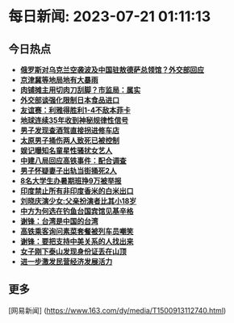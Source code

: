 
# 每日新闻: 2023-07-21 01:11:13
## 今日热点

- **[俄罗斯对乌克兰空袭波及中国驻敖德萨总领馆？外交部回应](https://www.163.com/search?keyword=%E4%BF%84%E7%BD%97%E6%96%AF%E5%AF%B9%E4%B9%8C%E5%85%8B%E5%85%B0%E7%A9%BA%E8%A2%AD%E6%B3%A2%E5%8F%8A%E4%B8%AD%E5%9B%BD%E9%A9%BB%E6%95%96%E5%BE%B7%E8%90%A8%E6%80%BB%E9%A2%86%E9%A6%86%EF%BC%9F%E5%A4%96%E4%BA%A4%E9%83%A8%E5%9B%9E%E5%BA%94)**
- **[京津冀等地局地有大暴雨](https://www.163.com/search?keyword=%E4%BA%AC%E6%B4%A5%E5%86%80%E7%AD%89%E5%9C%B0%E5%B1%80%E5%9C%B0%E6%9C%89%E5%A4%A7%E6%9A%B4%E9%9B%A8)**
- **[肉铺摊主用切肉刀刮脚？市监局：属实](https://www.163.com/search?keyword=%E8%82%89%E9%93%BA%E6%91%8A%E4%B8%BB%E7%94%A8%E5%88%87%E8%82%89%E5%88%80%E5%88%AE%E8%84%9A%EF%BC%9F%E5%B8%82%E7%9B%91%E5%B1%80%EF%BC%9A%E5%B1%9E%E5%AE%9E)**
- **[外交部谈强化限制日本食品进口](https://www.163.com/search?keyword=%E5%A4%96%E4%BA%A4%E9%83%A8%E8%B0%88%E5%BC%BA%E5%8C%96%E9%99%90%E5%88%B6%E6%97%A5%E6%9C%AC%E9%A3%9F%E5%93%81%E8%BF%9B%E5%8F%A3)**
- **[友谊赛：利雅得胜利1-4不敌本菲卡](https://www.163.com/search?keyword=%E5%8F%8B%E8%B0%8A%E8%B5%9B%EF%BC%9A%E5%88%A9%E9%9B%85%E5%BE%97%E8%83%9C%E5%88%A91-4%E4%B8%8D%E6%95%8C%E6%9C%AC%E8%8F%B2%E5%8D%A1)**
- **[地球连续35年收到神秘规律性信号](https://www.163.com/search?keyword=%E5%9C%B0%E7%90%83%E8%BF%9E%E7%BB%AD35%E5%B9%B4%E6%94%B6%E5%88%B0%E7%A5%9E%E7%A7%98%E8%A7%84%E5%BE%8B%E6%80%A7%E4%BF%A1%E5%8F%B7)**
- **[男子发现查酒驾直接拐进修车店](https://www.163.com/search?keyword=%E7%94%B7%E5%AD%90%E5%8F%91%E7%8E%B0%E6%9F%A5%E9%85%92%E9%A9%BE%E7%9B%B4%E6%8E%A5%E6%8B%90%E8%BF%9B%E4%BF%AE%E8%BD%A6%E5%BA%97)**
- **[太原男子捅伤两人致死已被控制](https://www.163.com/search?keyword=%E5%A4%AA%E5%8E%9F%E7%94%B7%E5%AD%90%E6%8D%85%E4%BC%A4%E4%B8%A4%E4%BA%BA%E8%87%B4%E6%AD%BB%E5%B7%B2%E8%A2%AB%E6%8E%A7%E5%88%B6)**
- **[娱记曝知名童星性骚扰女艺人](https://www.163.com/search?keyword=%E5%A8%B1%E8%AE%B0%E6%9B%9D%E7%9F%A5%E5%90%8D%E7%AB%A5%E6%98%9F%E6%80%A7%E9%AA%9A%E6%89%B0%E5%A5%B3%E8%89%BA%E4%BA%BA)**
- **[中建八局回应高铁事件：配合调查](https://www.163.com/search?keyword=%E4%B8%AD%E5%BB%BA%E5%85%AB%E5%B1%80%E5%9B%9E%E5%BA%94%E9%AB%98%E9%93%81%E4%BA%8B%E4%BB%B6%EF%BC%9A%E9%85%8D%E5%90%88%E8%B0%83%E6%9F%A5)**
- **[男子怀疑妻子出轨当街捅死2人](https://www.163.com/search?keyword=%E7%94%B7%E5%AD%90%E6%80%80%E7%96%91%E5%A6%BB%E5%AD%90%E5%87%BA%E8%BD%A8%E5%BD%93%E8%A1%97%E6%8D%85%E6%AD%BB2%E4%BA%BA)**
- **[8名大学生办暑期班挣9万被举报](https://www.163.com/search?keyword=8%E5%90%8D%E5%A4%A7%E5%AD%A6%E7%94%9F%E5%8A%9E%E6%9A%91%E6%9C%9F%E7%8F%AD%E6%8C%A39%E4%B8%87%E8%A2%AB%E4%B8%BE%E6%8A%A5)**
- **[印度禁止所有非印度香米的白米出口](https://www.163.com/search?keyword=%E5%8D%B0%E5%BA%A6%E7%A6%81%E6%AD%A2%E6%89%80%E6%9C%89%E9%9D%9E%E5%8D%B0%E5%BA%A6%E9%A6%99%E7%B1%B3%E7%9A%84%E7%99%BD%E7%B1%B3%E5%87%BA%E5%8F%A3)**
- **[刘晓庆演少女:父亲扮演者比其小18岁](https://www.163.com/search?keyword=%E5%88%98%E6%99%93%E5%BA%86%E6%BC%94%E5%B0%91%E5%A5%B3+%E7%88%B6%E4%BA%B2%E6%89%AE%E6%BC%94%E8%80%85%E6%AF%94%E5%85%B6%E5%B0%8F18%E5%B2%81)**
- **[中方为何选在钓鱼台国宾馆见基辛格](https://www.163.com/search?keyword=%E4%B8%AD%E6%96%B9%E4%B8%BA%E4%BD%95%E9%80%89%E5%9C%A8%E9%92%93%E9%B1%BC%E5%8F%B0%E5%9B%BD%E5%AE%BE%E9%A6%86%E8%A7%81%E5%9F%BA%E8%BE%9B%E6%A0%BC)**
- **[谢锋：台湾是中国的台湾](https://www.163.com/search?keyword=%E8%B0%A2%E9%94%8B%EF%BC%9A%E5%8F%B0%E6%B9%BE%E6%98%AF%E4%B8%AD%E5%9B%BD%E7%9A%84%E5%8F%B0%E6%B9%BE)**
- **[高铁乘客询问素菜套餐被列车员嘲笑](https://www.163.com/search?keyword=%E9%AB%98%E9%93%81%E4%B9%98%E5%AE%A2%E8%AF%A2%E9%97%AE%E7%B4%A0%E8%8F%9C%E5%A5%97%E9%A4%90%E8%A2%AB%E5%88%97%E8%BD%A6%E5%91%98%E5%98%B2%E7%AC%91)**
- **[谢锋：要把支持中美关系的人找出来](https://www.163.com/search?keyword=%E8%B0%A2%E9%94%8B%EF%BC%9A%E8%A6%81%E6%8A%8A%E6%94%AF%E6%8C%81%E4%B8%AD%E7%BE%8E%E5%85%B3%E7%B3%BB%E7%9A%84%E4%BA%BA%E6%89%BE%E5%87%BA%E6%9D%A5)**
- **[女子刚下泰山发现身份证丢在山顶](https://www.163.com/search?keyword=%E5%A5%B3%E5%AD%90%E5%88%9A%E4%B8%8B%E6%B3%B0%E5%B1%B1%E5%8F%91%E7%8E%B0%E8%BA%AB%E4%BB%BD%E8%AF%81%E4%B8%A2%E5%9C%A8%E5%B1%B1%E9%A1%B6)**
- **[进一步激发民营经济发展活力](https://www.163.com/search?keyword=%E8%BF%9B%E4%B8%80%E6%AD%A5%E6%BF%80%E5%8F%91%E6%B0%91%E8%90%A5%E7%BB%8F%E6%B5%8E%E5%8F%91%E5%B1%95%E6%B4%BB%E5%8A%9B)**

## 更多
[网易新闻] (https://www.163.com/dy/media/T1500913112740.html)
